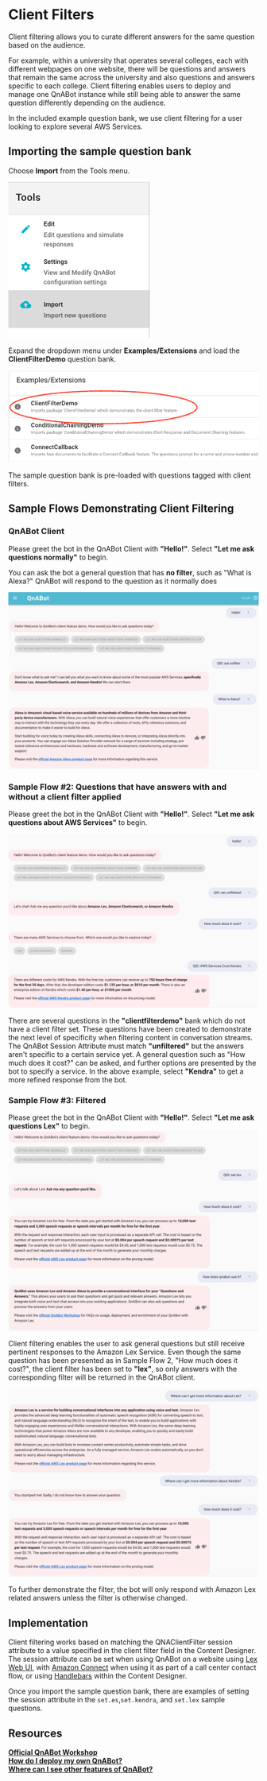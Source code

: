 # Client Filters

Client filtering allows you to curate different answers for the same question based on the audience.

For example, within a university that operates several colleges, each with different webpages on one website, there will be questions and answers that remain the same across the university and also questions and answers specific to each college. Client filtering enables users to deploy and manage one QnABot instance while still being able to answer the same question differently depending on the audience.

In the included example question bank, we use client filtering for a user looking to explore several AWS Services.

## Importing the sample question bank

Choose **Import** from the Tools menu.

![Import Tool](import.png)

Expand the dropdown menu under **Examples/Extensions** and load the **ClientFilterDemo** question bank.

![](choose_client_filter.png)


The sample question bank is pre-loaded with questions tagged with client filters.


## Sample Flows Demonstrating Client Filtering

### QnABot Client

Please greet the bot in the QnABot Client with **"Hello!"**. Select **"Let me ask questions normally"** to begin.

You can ask the bot a general question that has **no filter**, such as "What is Alexa?" QnABot will respond to the question as it normally does

![What is Alexa?](./normal_alexa_q.png)

### Sample Flow #2: Questions that have answers with and without a client filter applied

Please greet the bot in the QnABot Client with **"Hello!"**. Select **"Let me ask questions about AWS Services"** to begin.

![Sample Flow 2](./sampleflow2.png)

There are several questions in the **"clientfilterdemo"** bank which do not have a client filter set. These questions have been created to demonstrate the next level of specificity when filtering content in conversation streams. The QnABot Session Attribute must match **"unfiltered"** but the answers aren't specific to a certain service yet. A general question such as "How much does it cost?" can be asked, and further options are presented by the bot to specify a service. In the above example, select **"Kendra"** to get a more refined response from the bot.

<!--- TODO: add a note here about QID bubbles -->

### Sample Flow #3: Filtered

Please greet the bot in the QnABot Client with **"Hello!"**. Select **"Let me ask questions Lex"** to begin.
![Sample Flow 3](./sampleflow3.png)

Client filtering enables the user to ask general questions but still receive pertinent responses to the Amazon Lex Service. Even though the same question has been presented as in Sample Flow 2, "How much does it cost?", the client filter has been set to **"lex"**, so only answers with the corresponding filter will be returned in the QnABot client.

![Sample Flow 3.2](./sampleflow3.2.png)

To further demonstrate the filter, the bot will only respond with Amazon Lex related answers unless the filter is otherwise changed.

## Implementation

Client filtering works based on matching the QNAClientFilter session attribute to a value specified in the client filter field in the Content Designer.  The session attribute can be set when using QnABot on a website using [Lex Web UI](https://github.com/aws-samples/aws-lex-web-ui), with [Amazon Connect](https://docs.aws.amazon.com/connect/latest/adminguide/how-to-use-session-attributes.html) when using it as part of a call center contact flow, or using [Handlebars](https://catalog.us-east-1.prod.workshops.aws/v2/workshops/20c56f9e-9c0a-4174-a661-9f40d9f063ac/en-US/qna/handlebars) within the Content Designer.

Once you import the sample question bank, there are examples of setting the session attribute in the ```set.es```,```set.kendra```, and ```set.lex``` sample questions.

## Resources

**[Official QnABot Workshop](https://qnabot.workshop.aws/)**  
**[How do I deploy my own QnABot?](https://github.com/aws-samples/aws-ai-qna-bot)**  
**[Where can I see other features of QnABot?](https://github.com/aws-samples/aws-ai-qna-bot/tree/master/docs)**  

